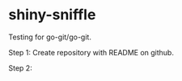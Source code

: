 # shiny-sniffle
Testing for go-git/go-git.

Step 1: Create repository with README on github.

Step 2: 
